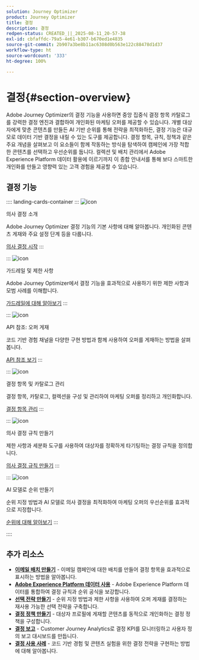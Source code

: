 ```yaml
---
solution: Journey Optimizer
product: Journey Optimizer
title: 결정
description: 결정
redpen-status: CREATED_||_2025-08-11_20-57-38
exl-id: cbfaffdc-79a5-4e61-b307-b670ed1e4835
source-git-commit: 2b907a3be8b11ac6308d0b563e122c88478d1d37
workflow-type: ht
source-wordcount: '333'
ht-degree: 100%

---
```


# 결정{#section-overview}

Adobe Journey Optimizer의 결정 기능을 사용하면 중앙 집중식 결정 항목 카탈로그를 강력한 결정 엔진과 결합하여 개인화된 마케팅 오퍼를 제공할 수 있습니다. 개별 대상자에게 맞춘 콘텐츠를 만들든 AI 기반 순위를 통해 전략을 최적화하든, 결정 기능은 대규모로 데이터 기반 결정을 내릴 수 있는 도구를 제공합니다. 결정 항목, 규칙, 정책과 같은 주요 개념을 살펴보고 이 요소들이 함께 작동하는 방식을 탐색하여 캠페인에 가장 적합한 콘텐츠를 선택하고 우선순위를 둡니다. 컬렉션 및 배치 관리에서 Adobe Experience Platform 데이터 활용에 이르기까지 이 종합 안내서를 통해 보다 스마트한 개인화를 만들고 영향력 있는 고객 경험을 제공할 수 있습니다.

## 결정 기능

:::: landing-cards-container
:::
![icon](https://cdn.experienceleague.adobe.com/icons/circle-play.svg)

의사 결정 소개

Adobe Journey Optimizer 결정 기능의 기본 사항에 대해 알아봅니다. 개인화된 콘텐츠 게재와 주요 설정 단계 등을 다룹니다.

[의사 결정 시작](../using/experience-decisioning/gs-experience-decisioning.md)
:::

:::
![icon](https://cdn.experienceleague.adobe.com/icons/shield-halved.svg)

가드레일 및 제한 사항

Adobe Journey Optimizer에서 결정 기능을 효과적으로 사용하기 위한 제한 사항과 모범 사례를 이해합니다.

[가드레일에 대해 알아보기](../using/experience-decisioning/decisioning-guardrails.md)
:::

:::
![icon](https://cdn.experienceleague.adobe.com/icons/code-branch.svg)

API 참조: 오퍼 게재

코드 기반 경험 채널을 다양한 구현 방법과 함께 사용하여 오퍼를 게재하는 방법을 살펴봅니다.

[API 참조 보기](experience-decisioning-api-reference-landing-page.md)
:::

:::
![icon](https://cdn.experienceleague.adobe.com/icons/list-check.svg)

결정 항목 및 카탈로그 관리

결정 항목, 카탈로그, 컬렉션을 구성 및 관리하여 마케팅 오퍼를 정리하고 개인화합니다.

[결정 항목 관리](manage-decision-items-landing-page.md)
:::

:::
![icon](https://cdn.experienceleague.adobe.com/icons/bullseye.svg)

의사 결정 규칙 만들기

제한 사항과 세분화 도구를 사용하여 대상자를 정확하게 타기팅하는 결정 규칙을 정의합니다.

[의사 결정 규칙 만들기](../using/experience-decisioning/rules.md)
:::

:::
![icon](https://cdn.experienceleague.adobe.com/icons/gear.svg)

AI 모델로 순위 만들기

순위 지정 방법과 AI 모델로 의사 결정을 최적화하여 마케팅 오퍼의 우선순위를 효과적으로 지정합니다.

[순위에 대해 알아보기](experience-decisioning-rankings-landing-page.md)
:::

::::


## 추가 리소스

- **[이메일 배치 만들기](../using/experience-decisioning/placements.md)** - 이메일 캠페인에 대한 배치를 만들어 결정 항목을 효과적으로 표시하는 방법을 알아봅니다.
- **[Adobe Experience Platform 데이터 사용](aep-data-landing-page.md)** - Adobe Experience Platform 데이터를 통합하여 결정 규칙과 순위 공식을 보강합니다.
- **[선택 전략 만들기](../using/experience-decisioning/selection-strategies.md)** - 순위 지정 방법과 제한 사항을 사용하여 오퍼 게재를 결정하는 재사용 가능한 선택 전략을 구축합니다.
- **[결정 정책 만들기](../using/experience-decisioning/create-decision.md)** - 대상자 프로필에 게재할 콘텐츠를 동적으로 개인화하는 결정 정책을 구성합니다.
- **[결정 보고](../using/experience-decisioning/cja-reporting.md)** - Customer Journey Analytics로 결정 KPI를 모니터링하고 사용자 정의 보고 대시보드를 만듭니다.
- **[결정 사용 사례](../using/experience-decisioning/experience-decisioning-uc.md)** - 코드 기반 경험 및 콘텐츠 실험을 위한 결정 전략을 구현하는 방법에 대해 알아봅니다.
